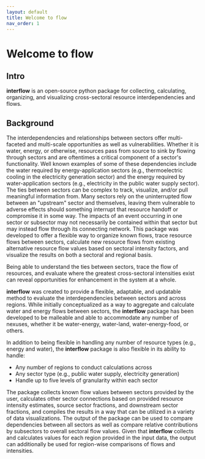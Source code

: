 ```yaml
---
layout: default
title: Welcome to flow
nav_order: 1
---
```


# Welcome to flow

## Intro
**interflow** is an open-source python package for collecting, calculating, organizing, and visualizing cross-sectoral resource interdependencies and flows.

## Background
The interdependencies and relationships between sectors offer multi-faceted and multi-scale opportunities as well as vulnerabilities. Whether it is water, energy, or otherwise, resources pass from source to sink by flowing through sectors and are oftentimes a critical component of a sector's functionality. Well known examples of some of these dependencies include the water required by energy-application sectors (e.g., thermoelectric cooling in the electricity generation sector) and the energy required by water-application sectors (e.g., electricity in the public water supply sector). The ties between sectors can be complex to track, visualize, and/or pull meaningful information from. Many sectors rely on the uninterrupted flow between an "upstream" sector and themselves, leaving them vulnerable to adverse effects should something interrupt that resource handoff or compromise it in some way. The impacts of an event occurring in one sector or subsector may not necessarily be contained within that sector but may instead flow through its connecting network. This package was developed to offer a flexible way to organize known flows, trace resource flows between sectors, calculate new resource flows from existing alternative resource flow values based on sectoral intensity factors, and visualize the results on both a sectoral and regional basis.

Being able to understand the ties between sectors, trace the flow of resources, and evaluate where the greatest cross-sectoral intensities exist can reveal opportunities for enhancement in the system at a whole.

**interflow** was created to provide a flexible, adaptable, and updatable method to evaluate the interdependencies between sectors and across regions. While initially conceptualized as a way to aggregate and calculate water and energy flows between sectors, the **interflow** package has been developed to be malleable and able to accommodate any number of nexuses, whether it be water-energy, water-land, water-energy-food, or others.

In addition to being flexible in handling any number of resource types (e.g., energy and water), the **interflow** package is also flexible in its ability to handle:
* Any number of regions to conduct calculations across
* Any sector type (e.g., public water supply, electricity generation)
* Handle up to five levels of granularity within each sector

The package collects known flow values between sectors provided by the user, calculates other sector connections based on provided resource intensity estimates, source sector fractions, and downstream sector fractions, and compiles the results in a way that can be utilized in a variety of data visualizations. The output of the package can be used to compare dependencies between all sectors as well as compare relative contributions by subsectors to overall sectoral flow values. Given that **interflow** collects and calculates values for each region provided in the input data, the output can additionally be used for region-wise comparisons of flows and intensities.
